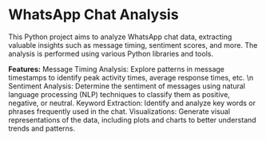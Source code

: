 # WhatsApp Chat Analysis
 This Python project aims to analyze WhatsApp chat data, extracting valuable insights such as message timing, sentiment scores, and more. The analysis is performed using various Python libraries and tools.

**Features:**
Message Timing Analysis: Explore patterns in message timestamps to identify peak activity times, average response times, etc. \n
Sentiment Analysis: Determine the sentiment of messages using natural language processing (NLP) techniques to classify them as positive, negative, or neutral.
Keyword Extraction: Identify and analyze key words or phrases frequently used in the chat.
Visualizations: Generate visual representations of the data, including plots and charts to better understand trends and patterns.
